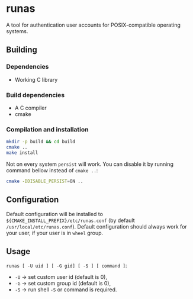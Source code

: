 # runas
A tool for authentication user accounts for POSIX-compatible operating systems.

## Building
### Dependencies
- Working C library

### Build dependencies
- A C compiler
- cmake

### Compilation and installation
```sh
mkdir -p build && cd build
cmake ..
make install
```

Not on every system `persist` will work. You can disable it by running command bellow instead of `cmake ..`:
```sh
cmake -DDISABLE_PERSIST=ON ..
```

## Configuration
Default configuration will be installed to `${CMAKE_INSTALL_PREFIX}/etc/runas.conf` (by default `/usr/local/etc/runas.conf`).
Default configuration should always work for your user, if your user is in `wheel` group.

## Usage
`runas [ -U uid ] [ -G gid] [ -S ] [ command ]`:
- `-U` -> set custom user id (default is 0),
- `-G` -> set custom group id (default is 0),
- `-S` -> run shell
`-S` or command is required.